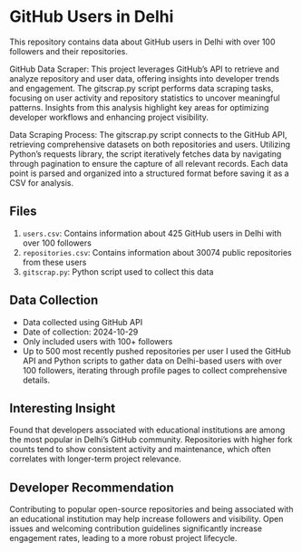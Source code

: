# GitHub Users in Delhi

This repository contains data about GitHub users in Delhi with over 100 followers and their repositories. 

GitHub Data Scraper: This project leverages GitHub’s API to retrieve and analyze repository and user data, offering insights into developer trends and engagement. The gitscrap.py script performs data scraping tasks, focusing on user activity and repository statistics to uncover meaningful patterns. Insights from this analysis highlight key areas for optimizing developer workflows and enhancing project visibility. 

Data Scraping Process: The gitscrap.py script connects to the GitHub API, retrieving comprehensive datasets on both repositories and users. Utilizing Python’s requests library, the script iteratively fetches data by navigating through pagination to ensure the capture of all relevant records. Each data point is parsed and organized into a structured format before saving it as a CSV for analysis.

## Files

1. `users.csv`: Contains information about 425 GitHub users in Delhi with over 100 followers
2. `repositories.csv`: Contains information about 30074 public repositories from these users
3. `gitscrap.py`: Python script used to collect this data

## Data Collection

- Data collected using GitHub API
- Date of collection: 2024-10-29
- Only included users with 100+ followers
- Up to 500 most recently pushed repositories per user
I used the GitHub API and Python scripts to gather data on Delhi-based users with over 100 followers, iterating through profile pages to collect comprehensive details.

## Interesting Insight

Found that developers associated with educational institutions are among the most popular in Delhi’s GitHub community.
Repositories with higher fork counts tend to show consistent activity and maintenance, which often correlates with longer-term project relevance.


## Developer Recommendation

Contributing to popular open-source repositories and being associated with an educational institution may help increase followers and visibility.
Open issues and welcoming contribution guidelines significantly increase engagement rates, leading to a more robust project lifecycle.
